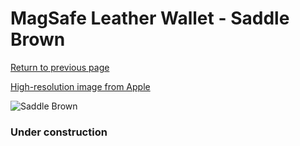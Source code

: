 # MagSafe Leather Wallet - Saddle Brown

[Return to previous page](/wallet)

[High-resolution image from Apple](https://store.storeimages.cdn-apple.com/8756/as-images.apple.com/is/MHLT3?wid=4500&hei=4500&fmt=png)

<div style="width: 384px"><img src="/everysource/MHLT3.png" alt="Saddle Brown"></div>

### Under construction
